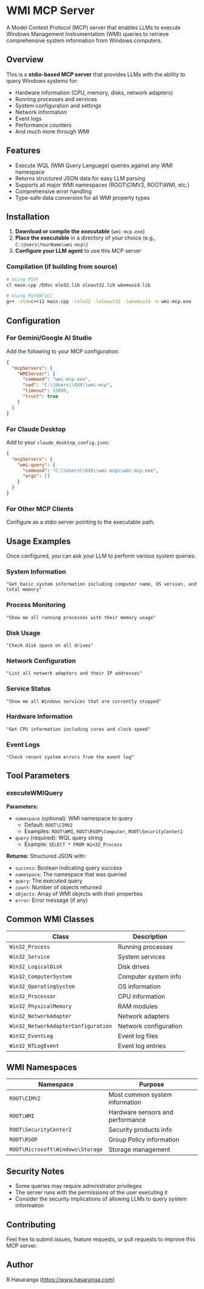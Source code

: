 # WMI MCP Server

A Model Context Protocol (MCP) server that enables LLMs to execute Windows Management Instrumentation (WMI) queries to retrieve comprehensive system information from Windows computers.

## Overview

This is a **stdio-based MCP server** that provides LLMs with the ability to query Windows systems for:
- Hardware information (CPU, memory, disks, network adapters)
- Running processes and services
- System configuration and settings
- Network information
- Event logs
- Performance counters
- And much more through WMI

## Features

- Execute WQL (WMI Query Language) queries against any WMI namespace
- Returns structured JSON data for easy LLM parsing
- Supports all major WMI namespaces (ROOT\CIMV2, ROOT\WMI, etc.)
- Comprehensive error handling
- Type-safe data conversion for all WMI property types

## Installation

1. **Download or compile the executable** (`wmi-mcp.exe`)
2. **Place the executable** in a directory of your choice (e.g., `C:\Users\YourName\wmi-mcp\`)
3. **Configure your LLM agent** to use this MCP server

### Compilation (if building from source)

```bash
# Using MSVC
cl main.cpp /EHsc ole32.lib oleaut32.lib wbemuuid.lib

# Using MinGW/GCC
g++ -std=c++11 main.cpp -lole32 -loleaut32 -lwbemuuid -o wmi-mcp.exe
```

## Configuration

### For Gemini/Google AI Studio

Add the following to your MCP configuration:

```json
{
  "mcpServers": {
    "WMIServer": {
      "command": "wmi-mcp.exe",
      "cwd": "C:\\Users\\XXX\\wmi-mcp",
      "timeout": 15000,
      "trust": true
    }
  }
}
```

### For Claude Desktop

Add to your `claude_desktop_config.json`:

```json
{
  "mcpServers": {
    "wmi-query": {
      "command": "C:\\Users\\XXX\\wmi-mcp\\wmi-mcp.exe",
      "args": []
    }
  }
}
```

### For Other MCP Clients

Configure as a stdio server pointing to the executable path.

## Usage Examples

Once configured, you can ask your LLM to perform various system queries:

### System Information
```
"Get basic system information including computer name, OS version, and total memory"
```

### Process Monitoring
```
"Show me all running processes with their memory usage"
```

### Disk Usage
```
"Check disk space on all drives"
```

### Network Configuration
```
"List all network adapters and their IP addresses"
```

### Service Status
```
"Show me all Windows services that are currently stopped"
```

### Hardware Information
```
"Get CPU information including cores and clock speed"
```

### Event Logs
```
"Check recent system errors from the event log"
```

## Tool Parameters

### executeWMIQuery

**Parameters:**
- `namespace` (optional): WMI namespace to query
  - Default: `ROOT\CIMV2`
  - Examples: `ROOT\WMI`, `ROOT\RSOP\Computer`, `ROOT\SecurityCenter2`
- `query` (required): WQL query string
  - Example: `SELECT * FROM Win32_Process`

**Returns:**
Structured JSON with:
- `success`: Boolean indicating query success
- `namespace`: The namespace that was queried
- `query`: The executed query
- `count`: Number of objects returned
- `objects`: Array of WMI objects with their properties
- `error`: Error message (if any)

## Common WMI Classes

| Class | Description |
|-------|-------------|
| `Win32_Process` | Running processes |
| `Win32_Service` | System services |
| `Win32_LogicalDisk` | Disk drives |
| `Win32_ComputerSystem` | Computer system info |
| `Win32_OperatingSystem` | OS information |
| `Win32_Processor` | CPU information |
| `Win32_PhysicalMemory` | RAM modules |
| `Win32_NetworkAdapter` | Network adapters |
| `Win32_NetworkAdapterConfiguration` | Network configuration |
| `Win32_EventLog` | Event log files |
| `Win32_NTLogEvent` | Event log entries |

## WMI Namespaces

| Namespace | Purpose |
|-----------|---------|
| `ROOT\CIMV2` | Most common system information |
| `ROOT\WMI` | Hardware sensors and performance |
| `ROOT\SecurityCenter2` | Security products info |
| `ROOT\RSOP` | Group Policy information |
| `ROOT\Microsoft\Windows\Storage` | Storage management |

## Security Notes

- Some queries may require administrator privileges
- The server runs with the permissions of the user executing it
- Consider the security implications of allowing LLMs to query system information

## Contributing

Feel free to submit issues, feature requests, or pull requests to improve this MCP server.

## Author

R.Hasaranga (https://www.hasaranga.com)
